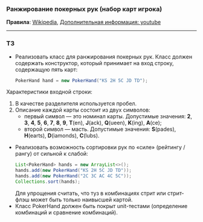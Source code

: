### Ранжирование покерных рук (набор карт игрока)

**Правила**: [Wikipedia](https://en.wikipedia.org/wiki/Texas_hold_%27em), [Дополнительная информация: youtube](https://www.youtube.com/watch?v=sfkC55OsnqI)
***
### ТЗ

+ Реализовать класс для ранжирования покерных рук. Класс должен содержать конструктор, который принимает на вход строку, содержащую
пять карт: 
  ```java 
  PokerHand hand = new PokerHand("KS 2H 5C JD TD");
  ```
Характеристики входной строки:
  1. В качестве разделителя используется пробел.
  2. Описание каждой карты состоит из двух символов:
     + первый символ — это номинал карты. Допустимые значения: __2__, __3__, __4__, __5__, __6__, __7__, __8__, __9__, __T__(en), __J__(ack), __Q__(ueen), __K__(ing), __A__(ce);
     + второй символ — масть. Допустимые значения: __S__(pades), __H__(earts), __D__(iamonds), __C__(lubs).


+ Реализовать возможность сортировки рук по «силе» (рейтингу / рангу) от сильной к
слабой: 
  ```java
  List<PokerHand> hands = new ArrayList<>(); 
  hands.add(new PokerHand("KS 2H 5C JD TD")); 
  hands.add(new PokerHand("2C 3C AC 4C 5C"));
  Collections.sort(hands);
  ``` 
  Для упрощения считать, что туз в комбинациях стрит или стрит-флэш может быть только
наивысшей картой.
+ Класс PokerHand должен быть покрыт unit-тестами (определение комбинаций и сравнение
   комбинаций).